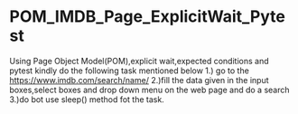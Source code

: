 # POM_IMDB_Page_ExplicitWait_Pytest
Using Page Object Model(POM),explicit wait,expected conditions and pytest kindly do the following task mentioned below 1.) go to the https://www.imdb.com/search/name/ 2.)fill the data given in the input boxes,select boxes and drop down menu on the web page and do a search 3.)do bot use sleep() method fot the task.
